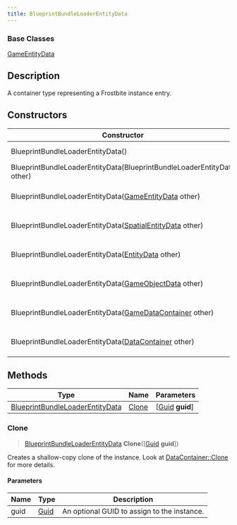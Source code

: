 ```yaml
---
title: BlueprintBundleLoaderEntityData
---
```

### Base Classes

[GameEntityData](GameEntityData)

## Description

A container type representing a Frostbite instance entry.

## Constructors

| Constructor                                                                                | Description                                                                                                                                           |
| ------------------------------------------------------------------------------------------ | ----------------------------------------------------------------------------------------------------------------------------------------------------- |
| BlueprintBundleLoaderEntityData()                                                          | Create a new instance of this container type.                                                                                                         |
| BlueprintBundleLoaderEntityData(BlueprintBundleLoaderEntityData other)                     | Create a reference copy of an instance of the same type.                                                                                              |
| BlueprintBundleLoaderEntityData([GameEntityData](GameEntityData) other)                    | Upcast an instance of type [GameEntityData](GameEntityData) to [BlueprintBundleLoaderEntityData](BlueprintBundleLoaderEntityData).                    |
| BlueprintBundleLoaderEntityData([SpatialEntityData](SpatialEntityData) other)              | Upcast an instance of type [SpatialEntityData](SpatialEntityData) to [BlueprintBundleLoaderEntityData](BlueprintBundleLoaderEntityData).              |
| BlueprintBundleLoaderEntityData([EntityData](EntityData) other)                            | Upcast an instance of type [EntityData](EntityData) to [BlueprintBundleLoaderEntityData](BlueprintBundleLoaderEntityData).                            |
| BlueprintBundleLoaderEntityData([GameObjectData](GameObjectData) other)                    | Upcast an instance of type [GameObjectData](GameObjectData) to [BlueprintBundleLoaderEntityData](BlueprintBundleLoaderEntityData).                    |
| BlueprintBundleLoaderEntityData([GameDataContainer](GameDataContainer) other)              | Upcast an instance of type [GameDataContainer](GameDataContainer) to [BlueprintBundleLoaderEntityData](BlueprintBundleLoaderEntityData).              |
| BlueprintBundleLoaderEntityData([DataContainer](/vext/ref/shared/class/datacontainer) other) | Upcast an instance of type [DataContainer](/vext/ref/shared/class/datacontainer) to [BlueprintBundleLoaderEntityData](BlueprintBundleLoaderEntityData). |

## Methods

| Type                                                               | Name            | Parameters                                     |
| ------------------------------------------------------------------ | --------------- | ---------------------------------------------- |
| [BlueprintBundleLoaderEntityData](BlueprintBundleLoaderEntityData) | [Clone](#clone) | \[[Guid](/vext/ref/shared/class/guid) **guid**\] |

### Clone

> [BlueprintBundleLoaderEntityData](BlueprintBundleLoaderEntityData) **Clone**(\[[Guid](/vext/ref/shared/class/guid) **guid**\])

Creates a shallow-copy clone of the instance. Look at [DataContainer::Clone](/vext/ref/shared/class/datacontainer#clone) for more details.

#### Parameters

| Name | Type         | Description                                 |
| ---- | ------------ | ------------------------------------------- |
| guid | [Guid](Guid) | An optional GUID to assign to the instance. |
